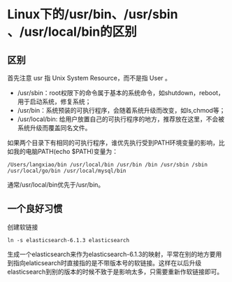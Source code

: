 # Linux下的/usr/bin、/usr/sbin 、/usr/local/bin的区别

## 区别

首先注意 usr 指 Unix System Resource，而不是指 User 。

- /usr/sbin：root权限下的命令属于基本的系统命令，如shutdown，reboot，用于启动系统，修复系统；
- /usr/bin：系统预装的可执行程序，会随着系统升级而改变，如ls,chmod等；
- /usr/local/bin: 给用户放置自己的可执行程序的地方，推荐放在这里，不会被系统升级而覆盖同名文件。

如果两个目录下有相同的可执行程序，谁优先执行受到PATH环境变量的影响，比如我的电脑PATH(echo $PATH)变量为：

```
/Users/langxiao/bin /usr/local/bin /usr/bin /bin /usr/sbin /sbin /usr/local/go/bin /usr/local/mysql/bin
```

通常/usr/local/bin优先于/usr/bin。

## 一个良好习惯

创建软链接

```
ln -s elasticsearch-6.1.3 elasticsearch
```

生成一个elasticsearch来作为elasticsearch-6.1.3的映射，平常在别的地方要用到指向elaticsearch时直接指的是不带版本号的软链接。这样在以后升级elasticsearch到别的版本的时候不致于是影响太多，只需要重新作软链接即可。
